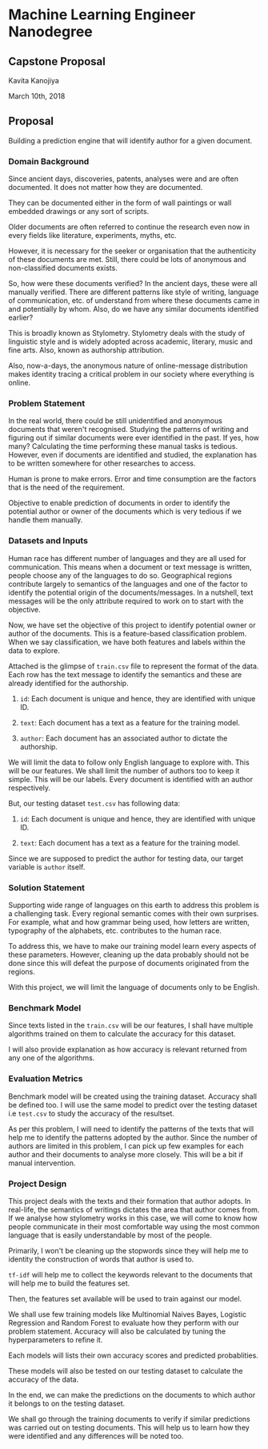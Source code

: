 # Machine Learning Engineer Nanodegree
## Capstone Proposal
Kavita Kanojiya

March 10th, 2018


## Proposal
Building a prediction engine that will identify author for a given document.


### Domain Background

Since ancient days, discoveries, patents, analyses were and are often documented. It does not matter how they are documented.

They can be documented either in the form of wall paintings or wall embedded drawings or any sort of scripts.

Older documents are often referred to continue the research even now in every fields like literature, experiments, myths, etc.

However, it is necessary for the seeker or organisation that the authenticity of these documents are met. Still, there could be lots of anonymous and non-classified documents exists. 

So, how were these documents verified? In the ancient days, these were all manually verified. There are different patterns like style of writing, language of communication, etc. of understand from where these documents came in and potentially by whom. Also, do we have any similar documents identified earlier?

This is broadly known as Stylometry. Stylometry deals with the study of linguistic style and is widely adopted across academic, literary, music and fine arts. Also, known as authorship attribution.

Also, now-a-days, the anonymous nature of online-message distribution makes identity tracing a critical problem in our society where everything is online.


### Problem Statement

In the real world, there could be still unidentified and anonymous documents that weren't recognised. Studying the patterns of writing and figuring out if similar documents were ever identified in the past. If yes, how many? Calculating the time performing these manual tasks is tedious.
However, even if documents are identified and studied, the explanation has to be written somewhere for other researches to access.

Human is prone to make errors. Error and time consumption are the factors that is the need of the requirement.

Objective to enable prediction of documents in order to identify the potential author or owner of the documents which is very tedious if we handle them manually.


### Datasets and Inputs

Human race has different number of languages and they are all used for communication. This means when a document or text message is written, people choose any of the languages to do so.
Geographical regions contribute largely to semantics of the languages and one of the factor to identify the potential origin of the documents/messages.
In a nutshell, text messages will be the only attribute required to work on to start with the objective.

Now, we have set the objective of this project to identify potential owner or author of the documents. This is a feature-based classification problem.
When we say classification, we have both features and labels within the data to explore.

Attached is the glimpse of `train.csv` file to represent the format of the data. Each row has the text message to identify the semantics and these are already identified for the authorship.

1. `id`: Each document is unique and hence, they are identified with unique ID.

2. `text`: Each document has a text as a feature for the training model.

3. `author`: Each document has an associated author to dictate the authorship.

We will limit the data to follow only English language to explore with. This will be our features.
We shall limit the number of authors too to keep it simple. This will be our labels.
Every document is identified with an author respectively.

But, our testing dataset `test.csv` has following data:

1. `id`: Each document is unique and hence, they are identified with unique ID.

2. `text`: Each document has a text as a feature for the training model.

Since we are supposed to predict the author for testing data, our target variable is `author` itself.


### Solution Statement

Supporting wide range of languages on this earth to address this problem is a challenging task. Every regional semantic comes with their own surprises.
For example, what and how grammar being used, how letters are written, typography of the alphabets, etc. contributes to the human race.

To address this, we have to make our training model learn every aspects of these parameters. However, cleaning up the data probably should not be done since this will defeat the purpose of documents originated from the regions.

With this project, we will limit the language of documents only to be English.


### Benchmark Model

Since texts listed in the `train.csv` will be our features, I shall have multiple algorithms trained on them to calculate the accuracy for this dataset.

I will also provide explanation as how accuracy is relevant returned from any one of the algorithms.


### Evaluation Metrics

Benchmark model will be created using the training dataset. Accuracy shall be defined too. I will use the same model to predict over the testing dataset i.e `test.csv` to study the accuracy of the resultset.

As per this problem, I will need to identify the patterns of the texts that will help me to identify the patterns adopted by the author.
Since the number of authors are limited in this problem, I can pick up few examples for each author and their documents to analyse more closely. This will be a bit if manual intervention.


### Project Design

This project deals with the texts and their formation that author adopts. In real-life, the semantics of writings dictates the area that author comes from.
If we analyse how stylometry works in this case, we will come to know how people communicate in their most comfortable way using the most common language that is easily understandable by most of the people.

Primarily, I won't be cleaning up the stopwords since they will help me to identity the construction of words that author is used to.

`tf-idf` will help me to collect the keywords relevant to the documents that will help me to build the features set.

Then, the features set available will be used to train against our model.

We shall use few training models like Multinomial Naives Bayes, Logistic Regression and Random Forest to evaluate how they perform with our problem statement. Accuracy will also be calculated by tuning the hyperparameters to refine it.

Each models will lists their own accuracy scores and predicted probablities.

These models will also be tested on our testing dataset to calculate the accuracy of the data.

In the end, we can make the predictions on the documents to which author it belongs to on the testing dataset.

We shall go through the training documents to verify if similar predictions was carried out on testing documents. This will help us to learn how they were identified and any differences will be noted too.
